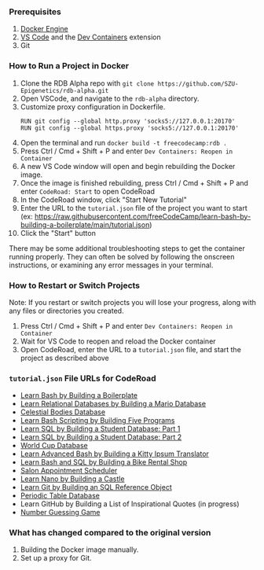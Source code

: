 ### Prerequisites

1. [Docker Engine](https://docs.docker.com/engine/)
1. [VS Code](https://code.visualstudio.com/download) and the [Dev Containers](https://marketplace.visualstudio.com/items?itemName=ms-vscode-remote.remote-containers) extension
1. Git

### How to Run a Project in Docker

1. Clone the RDB Alpha repo with `git clone https://github.com/SZU-Epigenetics/rdb-alpha.git`
1. Open VSCode, and navigate to the `rdb-alpha` directory.
1. Customize proxy configuration in Dockerfile.
    ```shell
    RUN git config --global http.proxy 'socks5://127.0.0.1:20170'
    RUN git config --global https.proxy 'socks5://127.0.0.1:20170'
    ```
1. Open the terminal and run ``docker build -t freecodecamp:rdb .``
1. Press Ctrl / Cmd + Shift + P and enter `Dev Containers: Reopen in Container`
1. A new VS Code window will open and begin rebuilding the Docker image.
1. Once the image is finished rebuilding, press Ctrl / Cmd + Shift + P and enter `CodeRoad: Start` to open CodeRoad
1. In the CodeRoad window, click "Start New Tutorial"
1. Enter the URL to the `tutorial.json` file of the project you want to start (ex: https://raw.githubusercontent.com/freeCodeCamp/learn-bash-by-building-a-boilerplate/main/tutorial.json)
1. Click the "Start" button

There may be some additional troubleshooting steps to get the container running properly. They can often be solved by following the onscreen instructions, or examining any error messages in your terminal.

### How to Restart or Switch Projects

Note: If you restart or switch projects you will lose your progress, along with any files or directories you created.

1. Press Ctrl / Cmd + Shift + P and enter `Dev Containers: Reopen in Container`
1. Wait for VS Code to reopen and reload the Docker container
1. Open CodeRoad, enter the URL to a `tutorial.json` file, and start the project as described above

### `tutorial.json` File URLs for CodeRoad

- [Learn Bash by Building a Boilerplate](https://raw.githubusercontent.com/freeCodeCamp/learn-bash-by-building-a-boilerplate/main/tutorial.json)
- [Learn Relational Databases by Building a Mario Database](https://raw.githubusercontent.com/freeCodeCamp/learn-relational-databases-by-building-a-mario-database/main/tutorial.json)
- [Celestial Bodies Database](https://raw.githubusercontent.com/freeCodeCamp/learn-celestial-bodies-database/main/tutorial.json)
- [Learn Bash Scripting by Building Five Programs](https://raw.githubusercontent.com/freeCodeCamp/learn-bash-scripting-by-building-five-programs/main/tutorial.json)
- [Learn SQL by Building a Student Database: Part 1](https://raw.githubusercontent.com/freeCodeCamp/learn-sql-by-building-a-student-database-part-1/main/tutorial.json)
- [Learn SQL by Building a Student Database: Part 2](https://raw.githubusercontent.com/freeCodeCamp/learn-sql-by-building-a-student-database-part-2/main/tutorial.json)
- [World Cup Database](https://raw.githubusercontent.com/freeCodeCamp/learn-world-cup-database/main/tutorial.json)
- [Learn Advanced Bash by Building a Kitty Ipsum Translator](https://raw.githubusercontent.com/freeCodeCamp/learn-advanced-bash-by-building-a-kitty-ipsum-translator/main/tutorial.json)
- [Learn Bash and SQL by Building a Bike Rental Shop](https://raw.githubusercontent.com/freeCodeCamp/learn-bash-and-sql-by-building-a-bike-rental-shop/main/tutorial.json)
- [Salon Appointment Scheduler](https://raw.githubusercontent.com/freeCodeCamp/learn-salon-appointment-scheduler/main/tutorial.json)
- [Learn Nano by Building a Castle](https://raw.githubusercontent.com/freeCodeCamp/learn-nano-by-building-a-castle/main/tutorial.json)
- [Learn Git by Building an SQL Reference Object](https://raw.githubusercontent.com/freeCodeCamp/learn-git-by-building-an-sql-reference-object/main/tutorial.json)
- [Periodic Table Database](https://raw.githubusercontent.com/freeCodeCamp/learn-periodic-table-database/main/tutorial.json)
- Learn GitHub by Building a List of Inspirational Quotes (in progress)
- [Number Guessing Game](https://raw.githubusercontent.com/freeCodeCamp/learn-number-guessing-game/main/tutorial.json)


### What has changed compared to the original version
1. Building the Docker image manually.
1. Set up a proxy for Git.
